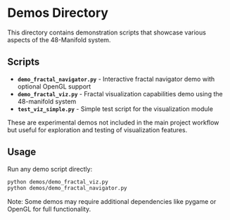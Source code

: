 # Demos Directory

This directory contains demonstration scripts that showcase various aspects of the 48-Manifold system.

## Scripts

- **`demo_fractal_navigator.py`** - Interactive fractal navigator demo with optional OpenGL support
- **`demo_fractal_viz.py`** - Fractal visualization capabilities demo using the 48-manifold system  
- **`test_viz_simple.py`** - Simple test script for the visualization module

These are experimental demos not included in the main project workflow but useful for exploration and testing of visualization features.

## Usage

Run any demo script directly:
```bash
python demos/demo_fractal_viz.py
python demos/demo_fractal_navigator.py
```

Note: Some demos may require additional dependencies like pygame or OpenGL for full functionality.